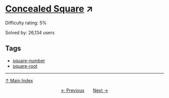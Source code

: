 # [Concealed Square](https://projecteuler.net/problem=206) ↗️

Difficulty rating: 5%

Solved by: 26,134 users
## Tags

- [square-number](../tags/square-number.md)
- [square-root](../tags/square-root.md)



---

[↑ Main Index](../README.md)


<div align=center><a href='205.md'>← Previous</a> &nbsp;&nbsp; &nbsp;&nbsp;  <a href='207.md'>Next →</a></div>
